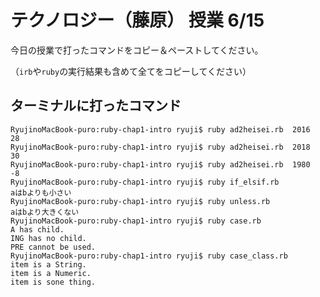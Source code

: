 # テクノロジー（藤原） 授業 6/15

今日の授業で打ったコマンドをコピー＆ペーストしてください。

（`irb`や`ruby`の実行結果も含めて全てをコピーしてください）

## ターミナルに打ったコマンド

```
RyujinoMacBook-puro:ruby-chap1-intro ryuji$ ruby ad2heisei.rb  2016
28
RyujinoMacBook-puro:ruby-chap1-intro ryuji$ ruby ad2heisei.rb  2018
30
RyujinoMacBook-puro:ruby-chap1-intro ryuji$ ruby ad2heisei.rb  1980
-8
RyujinoMacBook-puro:ruby-chap1-intro ryuji$ ruby if_elsif.rb 
aはbよりも小さい
RyujinoMacBook-puro:ruby-chap1-intro ryuji$ ruby unless.rb 
aはbより大きくない
RyujinoMacBook-puro:ruby-chap1-intro ryuji$ ruby case.rb 
A has child.
ING has no child.
PRE cannot be used.
RyujinoMacBook-puro:ruby-chap1-intro ryuji$ ruby case_class.rb 
item is a String.
item is a Numeric.
item is sone thing.
```
